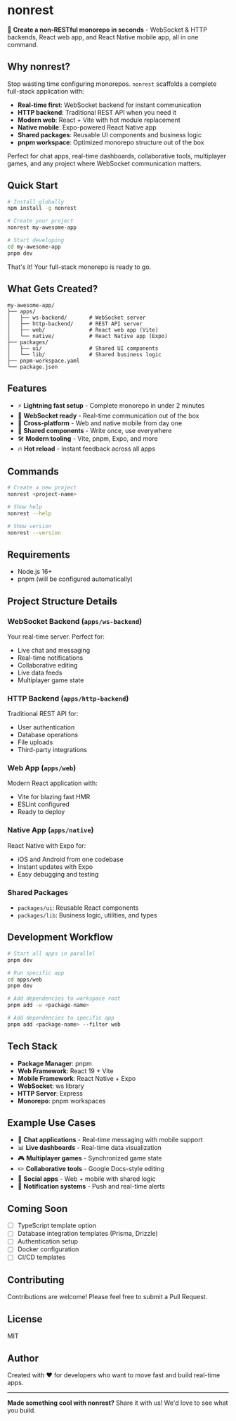 # nonrest

🚀 **Create a non-RESTful monorepo in seconds** - WebSocket & HTTP backends, React web app, and React Native mobile app, all in one command.

## Why nonrest?

Stop wasting time configuring monorepos. `nonrest` scaffolds a complete full-stack application with:

- **Real-time first**: WebSocket backend for instant communication
- **HTTP backend**: Traditional REST API when you need it
- **Modern web**: React + Vite with hot module replacement
- **Native mobile**: Expo-powered React Native app
- **Shared packages**: Reusable UI components and business logic
- **pnpm workspace**: Optimized monorepo structure out of the box

Perfect for chat apps, real-time dashboards, collaborative tools, multiplayer games, and any project where WebSocket communication matters.

## Quick Start

```bash
# Install globally
npm install -g nonrest

# Create your project
nonrest my-awesome-app

# Start developing
cd my-awesome-app
pnpm dev
```

That's it! Your full-stack monorepo is ready to go.

## What Gets Created?

```
my-awesome-app/
├── apps/
│   ├── ws-backend/       # WebSocket server
│   ├── http-backend/     # REST API server
│   ├── web/              # React web app (Vite)
│   └── native/           # React Native app (Expo)
├── packages/
│   ├── ui/               # Shared UI components
│   └── lib/              # Shared business logic
├── pnpm-workspace.yaml
└── package.json
```

## Features

- ⚡ **Lightning fast setup** - Complete monorepo in under 2 minutes
- 🔄 **WebSocket ready** - Real-time communication out of the box
- 📱 **Cross-platform** - Web and native mobile from day one
- 🎨 **Shared components** - Write once, use everywhere
- 🛠️ **Modern tooling** - Vite, pnpm, Expo, and more
- 🔥 **Hot reload** - Instant feedback across all apps

## Commands

```bash
# Create a new project
nonrest <project-name>

# Show help
nonrest --help

# Show version
nonrest --version
```

## Requirements

- Node.js 16+ 
- pnpm (will be configured automatically)

## Project Structure Details

### WebSocket Backend (`apps/ws-backend`)
Your real-time server. Perfect for:
- Live chat and messaging
- Real-time notifications
- Collaborative editing
- Live data feeds
- Multiplayer game state

### HTTP Backend (`apps/http-backend`)
Traditional REST API for:
- User authentication
- Database operations
- File uploads
- Third-party integrations

### Web App (`apps/web`)
Modern React application with:
- Vite for blazing fast HMR
- ESLint configured
- Ready to deploy

### Native App (`apps/native`)
React Native with Expo for:
- iOS and Android from one codebase
- Instant updates with Expo
- Easy debugging and testing

### Shared Packages
- `packages/ui`: Reusable React components
- `packages/lib`: Business logic, utilities, and types

## Development Workflow

```bash
# Start all apps in parallel
pnpm dev

# Run specific app
cd apps/web
pnpm dev

# Add dependencies to workspace root
pnpm add -w <package-name>

# Add dependencies to specific app
pnpm add <package-name> --filter web
```

## Tech Stack

- **Package Manager**: pnpm
- **Web Framework**: React 19 + Vite
- **Mobile Framework**: React Native + Expo
- **WebSocket**: ws library
- **HTTP Server**: Express
- **Monorepo**: pnpm workspaces

## Example Use Cases

- 💬 **Chat applications** - Real-time messaging with mobile support
- 📊 **Live dashboards** - Real-time data visualization
- 🎮 **Multiplayer games** - Synchronized game state
- ✏️ **Collaborative tools** - Google Docs-style editing
- 📱 **Social apps** - Web + mobile with shared logic
- 🔔 **Notification systems** - Push and real-time alerts

## Coming Soon

- [ ] TypeScript template option
- [ ] Database integration templates (Prisma, Drizzle)
- [ ] Authentication setup
- [ ] Docker configuration
- [ ] CI/CD templates

## Contributing

Contributions are welcome! Please feel free to submit a Pull Request.

## License

MIT

## Author

Created with ❤️ for developers who want to move fast and build real-time apps.

---

**Made something cool with nonrest?** Share it with us! We'd love to see what you build.